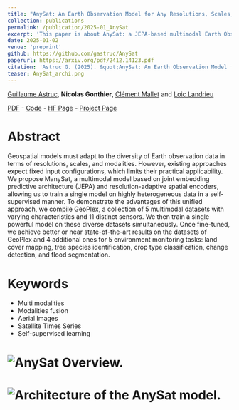 ```yaml
---
title: "AnySat: An Earth Observation Model for Any Resolutions, Scales, and Modalities"
collection: publications
permalink: /publication/2025-01_AnySat
excerpt: 'This paper is about AnySat: a JEPA-based multimodal Earth Observation model that trains simultaneously on diverse datasets with different scales, resolutions (spatial, spectral, temporal), and modality combinations.'
date: 2025-01-02
venue: 'preprint'
github: https://github.com/gastruc/AnySat
paperurl: https://arxiv.org/pdf/2412.14123.pdf
citation: 'Astruc G. (2025). &quot;AnySat: An Earth Observation Model for Any Resolutions, Scales, and Modalities&quot; <i>preprint</i>.'
teaser: AnySat_archi.png
---
```


[Guillaume Astruc](https://imagine-lab.enpc.fr/staff-members/guillaume-astruc/), **Nicolas Gonthier**, [Clément Mallet](https://www.umr-lastig.fr/clement-mallet/) and [Loic Landrieu](https://loiclandrieu.com/)

[PDF](https://arxiv.org/pdf/2412.14123) - [Code](https://github.com/gastruc/AnySat) - [HF Page](https://huggingface.co/g-astruc/AnySat) - [Project Page](https://gastruc.github.io/anysat)

Abstract
======

Geospatial models must adapt to the diversity of Earth observation data in terms of resolutions, scales, and modalities. However, existing approaches expect fixed input configurations, which limits their practical applicability. We propose ManySat, a multimodal model based on joint embedding predictive architecture (JEPA) and resolution-adaptive spatial encoders, allowing us to train a single model on highly heterogeneous data in a self-supervised manner. To demonstrate the advantages of this unified approach, we compile GeoPlex, a collection of 5 multimodal datasets with varying characteristics and 11 distinct sensors. We then train a single powerful model on these diverse datasets simultaneously. Once fine-tuned, we achieve better or near state-of-the-art results on the datasets of GeoPlex and 4 additional ones for 5 environment monitoring tasks: land cover mapping, tree species identification, crop type classification, change detection, and flood segmentation.

Keywords
======
* Multi modalities
* Modalities fusion
* Aerial Images
* Satellite Times Series
* Self-supervised learning

# ![AnySat Overview.](https://ngonthier.github.io/images/AnySat_overview.png)

# ![Architecture of the AnySat model.](https://ngonthier.github.io/images/AnySat_archi.png)
